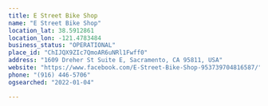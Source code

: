 ```yaml
---
title: E Street Bike Shop
name: "E Street Bike Shop"
location_lat: 38.5912861
location_lon: -121.4783484
business_status: "OPERATIONAL"
place_id: "ChIJQX9ZIc7QmoAR6uNRl1Fwff0"
address: "1609 Dreher St Suite E, Sacramento, CA 95811, USA"
website: "https://www.facebook.com/E-Street-Bike-Shop-953739704816587/"
phone: "(916) 446-5706"
ogsearched: "2022-01-04"

---
```

